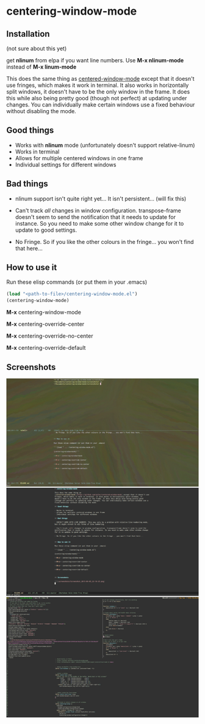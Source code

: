 # centering-window-mode

## Installation

(not sure about this yet)

get **nlinum** from elpa if you want line numbers. Use **M-x nlinum-mode** instead of **M-x linum-mode**


This does the same thing as [centered-window-mode](https://github.com/anler/centered-window-mode) except that it doesn't use fringes, which makes it work in terminal. It also works in horizontally split windows, it doesn't have to be the only window in the frame. It does this while also being pretty good (though not perfect) at updating under changes. You can individually make certain windows use a fixed behaviour without disabling the mode.

## Good things

- Works with **nlinum** mode (unfortunately doesn't support relative-linum)
- Works in terminal
- Allows for multiple centered windows in one frame
- Individual settings for different windows

## Bad things

- nlinum support isn't quite right yet... It isn't persistent... (will fix this)

- Can't track *all* changes in window configuration. transpose-frame doesn't seem to send the notification that it needs to update for instance. So you need to make some other window change for it to update to good settings.

- No Fringe. So if you like the other colours in the fringe... you won't find that here...


## How to use it

Run these elisp commands (or put them in your .emacs)



```lisp
(load "<path-to-file>/centering-window-mode.el")
(centering-window-mode)
```

**M-x** centering-window-mode

**M-x** centering-override-center

**M-x** centering-override-no-center

**M-x** centering-override-default



## Screenshots

![](screenshots/Screenshot_2015-09-05_22-18-25.png)
![](screenshots/Screenshot_2015-09-05_22-21-28.png)
![](screenshots/desktop.jpeg)
